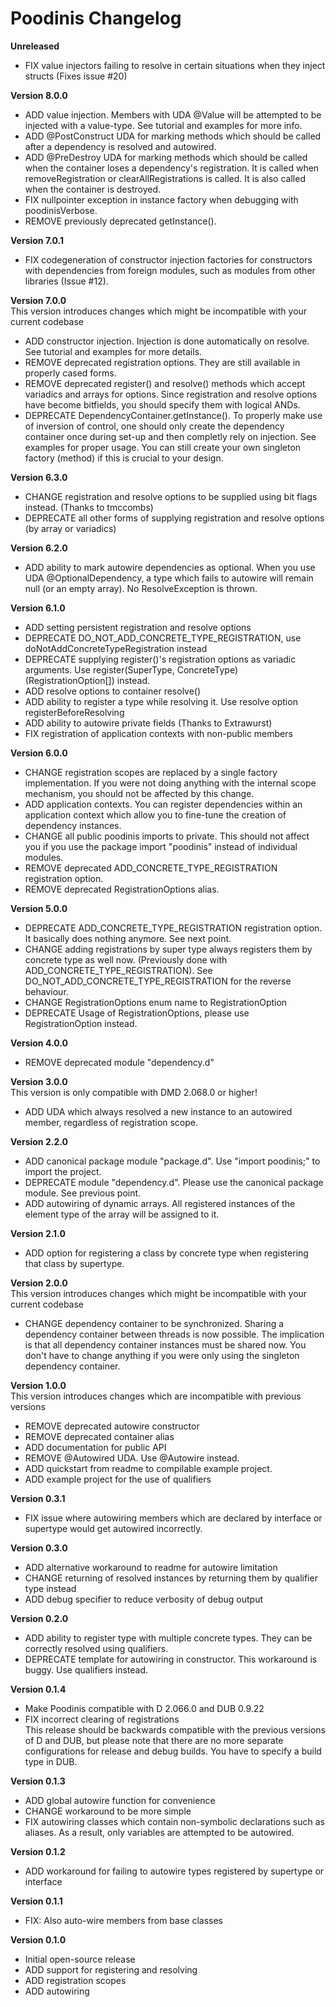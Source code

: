 Poodinis Changelog
==================
**Unreleased**
* FIX value injectors failing to resolve in certain situations when they inject structs (Fixes issue #20)

**Version 8.0.0**
* ADD value injection. Members with UDA @Value will be attempted to be injected with a value-type. See tutorial and examples for more info.
* ADD @PostConstruct UDA for marking methods which should be called after a dependency is resolved and autowired.
* ADD @PreDestroy UDA for marking methods which should be called when the container loses a dependency's registration. It is called when
removeRegistration or clearAllRegistrations is called. It is also called when the container is destroyed.
* FIX nullpointer exception in instance factory when debugging with poodinisVerbose.
* REMOVE previously deprecated getInstance().

**Version 7.0.1**
* FIX codegeneration of constructor injection factories for constructors with dependencies from foreign modules, 
such as modules from other libraries (Issue #12).

**Version 7.0.0**  
This version introduces changes which might be incompatible with your current codebase
* ADD constructor injection. Injection is done automatically on resolve. See tutorial and examples for more details.
* REMOVE deprecated registration options. They are still available in properly cased forms.
* REMOVE deprecated register() and resolve() methods which accept variadics and arrays for options. 
Since registration and resolve options have become bitfields, you should specify them with logical ANDs.
* DEPRECATE DependencyContainer.getInstance(). To properly make use of inversion of control, one should only 
create the dependency container once during set-up and then completly rely on injection. See examples for 
proper usage. You can still create your own singleton factory (method) if this is crucial to your design.

**Version 6.3.0**
* CHANGE registration and resolve options to be supplied using bit flags instead. (Thanks to tmccombs)
* DEPRECATE all other forms of supplying registration and resolve options (by array or variadics)

**Version 6.2.0**
* ADD ability to mark autowire dependencies as optional. When you use UDA @OptionalDependency, a type which fails to autowire will remain null
(or an empty array). No ResolveException is thrown.

**Version 6.1.0**
* ADD setting persistent registration and resolve options
* DEPRECATE DO_NOT_ADD_CONCRETE_TYPE_REGISTRATION, use doNotAddConcreteTypeRegistration instead
* DEPRECATE supplying register()'s registration options as variadic arguments. Use register(SuperType, ConcreteType)(RegistrationOption[]) instead.
* ADD resolve options to container resolve()
* ADD ability to register a type while resolving it. Use resolve option registerBeforeResolving
* ADD ability to autowire private fields (Thanks to Extrawurst)
* FIX registration of application contexts with non-public members

**Version 6.0.0**
* CHANGE registration scopes are replaced by a single factory implementation. If you were not doing anything with the internal scope mechanism, you 
should not be affected by this change.
* ADD application contexts. You can register dependencies within an application context which allow you to fine-tune the creation of dependency instances.
* CHANGE all public poodinis imports to private. This should not affect you if you use the package import "poodinis" instead of individual modules.
* REMOVE deprecated ADD_CONCRETE_TYPE_REGISTRATION registration option.
* REMOVE deprecated RegistrationOptions alias.

**Version 5.0.0**
* DEPRECATE ADD_CONCRETE_TYPE_REGISTRATION registration option. It basically does nothing anymore. See next point.
* CHANGE adding registrations by super type always registers them by concrete type as well now. (Previously done with ADD_CONCRETE_TYPE_REGISTRATION). See DO_NOT_ADD_CONCRETE_TYPE_REGISTRATION for the reverse behaviour.
* CHANGE RegistrationOptions enum name to RegistrationOption
* DEPRECATE Usage of RegistrationOptions, please use RegistrationOption instead.

**Version 4.0.0**
* REMOVE deprecated module "dependency.d"

**Version 3.0.0**  
This version is only compatible with DMD 2.068.0 or higher!
* ADD UDA which always resolved a new instance to an autowired member, regardless of registration scope.

**Version 2.2.0**
* ADD canonical package module "package.d". Use "import poodinis;" to import the project.
* DEPRECATE module "dependency.d". Please use the canonical package module. See previous point.
* ADD autowiring of dynamic arrays. All registered instances of the element type of the array will be assigned to it.

**Version 2.1.0**
* ADD option for registering a class by concrete type when registering that class by supertype.

**Version 2.0.0**  
This version introduces changes which might be incompatible with your current codebase
* CHANGE dependency container to be synchronized. Sharing a dependency container between threads is now possible.
The implication is that all dependency container instances must be shared now.
You don't have to change anything if you were only using the singleton dependency container.

**Version 1.0.0**  
This version introduces changes which are incompatible with previous versions
* REMOVE deprecated autowire constructor
* REMOVE deprecated container alias
* ADD documentation for public API
* REMOVE @Autowired UDA. Use @Autowire instead.
* ADD quickstart from readme to compilable example project.
* ADD example project for the use of qualifiers

**Version 0.3.1**
* FIX issue where autowiring members which are declared by interface or supertype would get autowired incorrectly.

**Version 0.3.0**
* ADD alternative workaround to readme for autowire limitation
* CHANGE returning of resolved instances by returning them by qualifier type instead
* ADD debug specifier to reduce verbosity of debug output

**Version 0.2.0**
* ADD ability to register type with multiple concrete types. They can be correctly resolved using qualifiers.
* DEPRECATE template for autowiring in constructor. This workaround is buggy. Use qualifiers instead.

**Version 0.1.4**
* Make Poodinis compatible with D 2.066.0 and DUB 0.9.22
* FIX incorrect clearing of registrations  
This release should be backwards compatible with the previous versions of D and DUB, but please note that there are no more separate
configurations for release and debug builds. You have to specify a build type in DUB.

**Version 0.1.3**
* ADD global autowire function for convenience
* CHANGE workaround to be more simple
* FIX autowiring classes which contain non-symbolic declarations such as aliases. As a result, only variables are attempted to be autowired.

**Version 0.1.2**
* ADD workaround for failing to autowire types registered by supertype or interface

**Version 0.1.1**
* FIX: Also auto-wire members from base classes

**Version 0.1.0**
* Initial open-source release
* ADD support for registering and resolving
* ADD registration scopes
* ADD autowiring
